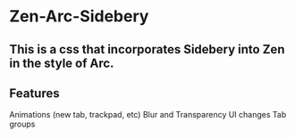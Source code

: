 # Zen-Arc-Sidebery
## This is a css that incorporates Sidebery into Zen in the style of Arc.
## Features
Animations (new tab, trackpad, etc)
Blur and Transparency 
UI changes
Tab groups
